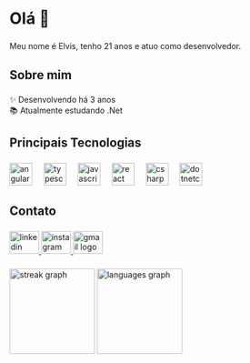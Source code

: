 <h1 align="left">Olá 👋</h1>

###

<p align="left">Meu nome é Elvis, tenho 21 anos e atuo como desenvolvedor.</p>

###

<h2 align="left">Sobre mim</h2>

###

<p align="left">✨ Desenvolvendo há 3 anos<br>📚 Atualmente estudando .Net</p>

###

<h2 align="left">Principais Tecnologias</h2>

###

<div align="left">
  <img src="https://cdn.jsdelivr.net/gh/devicons/devicon/icons/angularjs/angularjs-original.svg" height="40" alt="angularjs logo"  />
  <img width="12" />
  <img src="https://cdn.jsdelivr.net/gh/devicons/devicon/icons/typescript/typescript-original.svg" height="40" alt="typescript logo"  />
  <img width="12" />
  <img src="https://cdn.jsdelivr.net/gh/devicons/devicon/icons/javascript/javascript-original.svg" height="40" alt="javascript logo"  />
  <img width="12" />
  <img src="https://cdn.jsdelivr.net/gh/devicons/devicon/icons/react/react-original.svg" height="40" alt="react logo"  />
  <img width="12" />
  <img src="https://cdn.jsdelivr.net/gh/devicons/devicon/icons/csharp/csharp-original.svg" height="40" alt="csharp logo"  />
  <img width="12" />
  <img src="https://cdn.jsdelivr.net/gh/devicons/devicon/icons/dotnetcore/dotnetcore-original.svg" height="40" alt="dotnetcore logo"  />
</div>

###

<h2 align="left">Contato</h2>

###

<div align="left">
  <a href="https://www.linkedin.com/in/elvis-claudino/" target="_blank">
    <img src="https://raw.githubusercontent.com/maurodesouza/profile-readme-generator/master/src/assets/icons/social/linkedin/default.svg" width="52" height="40" alt="linkedin logo"  />
  </a>
  <a href="https://www.instagram.com/claudino_elvis/" target="_blank">
    <img src="https://raw.githubusercontent.com/maurodesouza/profile-readme-generator/master/src/assets/icons/social/instagram/default.svg" width="52" height="40" alt="instagram logo"  />
  </a>
  <a href="mailto:elvisclaudino6@gmail.com" target="_blank">
    <img src="https://raw.githubusercontent.com/maurodesouza/profile-readme-generator/master/src/assets/icons/social/gmail/default.svg" width="52" height="40" alt="gmail logo"  />
  </a>
</div>

###

<div align="left">
  <img src="https://streak-stats.demolab.com?user=elvisclaudino&locale=en&mode=daily&theme=moltack&hide_border=false&border_radius=5&order=3" height="150" alt="streak graph"  />
  <img src="https://github-readme-stats.vercel.app/api/top-langs?username=elvisclaudino&locale=en&hide_title=true&layout=compact&card_width=320&langs_count=6&theme=moltack&hide_border=false&order=2" height="150" alt="languages graph"  />
</div>

###
